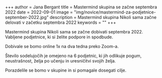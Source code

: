 +++
author = Jana Bergant
title = Mastermind skupina se začne septembra 2022
date = 2022-09-01
image = "img/novice/mastermind-za-podjetnice-september-2022.jpg"
description = Mastermind skupina Nikoli sama začne delovati v začetku septembra 2022
keywords = ""
+++

Mastermind skupina Nikoli sama se začne dobivati septembra 2022. Vabljene podjetnice, ki si želite podpore in spodbude.

<!--more-->
Dobivale se bomo online 1x na dva tedna preko Zoom-a.

Število sodelujočih je omejeno na 6 podjetnic, ki jih odlikuje pogum, neustrašnost, želja po učenju in uresničitvi svojih želja.

Porazdelile se bomo v skupine in si pomagale dosegati cilje.